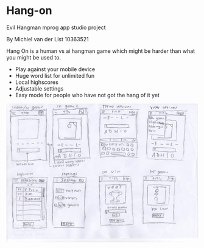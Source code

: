 # Hang-on

Evil Hangman mprog app studio project

By Michiel van der List 10363521

Hang On is a human vs ai hangman game which might be harder than what you might be used to.

- Play against your mobile device
- Huge word list for unlimited fun
- Local highscores
- Adjustable settings
- Easy mode for people who have not got the hang of it yet

![Alt text](/UserExperience.jpg)

